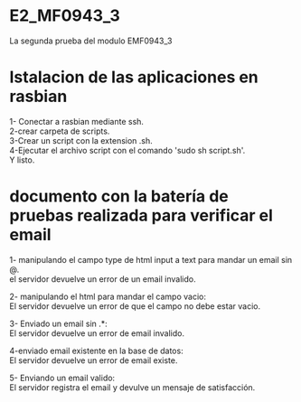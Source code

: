 # E2_MF0943_3
La segunda prueba del modulo EMF0943_3
# Istalacion de las aplicaciones en rasbian
1- Conectar a rasbian mediante ssh.  
2-crear carpeta de scripts.  
3-Crear un script con la extension .sh.  
4-Ejecutar el archivo script con el comando 'sudo sh script.sh'.   
Y listo.
# documento con la batería de pruebas realizada para verificar el email
1- manipulando el campo type de html input a text para mandar un email sin @.   
    el servidor devuelve un error de un email invalido.

2- manipulando el html para mandar el campo vacio:   
    El servidor devuelve un error de que el campo no debe estar vacio.

3- Enviado un email sin .*:    
    El servidor devuelve un error de email invalido.


4-enviado email existente en la base de datos:    
    El servidor devuelve un error de email existe.

5- Enviando un email valido:    
    El servidor registra el email y devulve un mensaje de satisfacción.
    